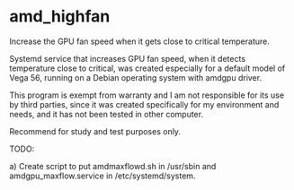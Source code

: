 # amd_highfan
Increase the GPU fan speed when it gets close to critical temperature.

Systemd service that increases GPU fan speed, when it detects temperature close to critical, was created especially for a default model of Vega 56, running on a Debian operating system with amdgpu driver.

This program is exempt from warranty and I am not responsible for its use by third parties, since it was created specifically for my environment and needs, and it has not been tested in other computer.

Recommend for study and test purposes only.

TODO:

a) Create script to put amdmaxflowd.sh in /usr/sbin and amdgpu_maxflow.service in /etc/systemd/system.
